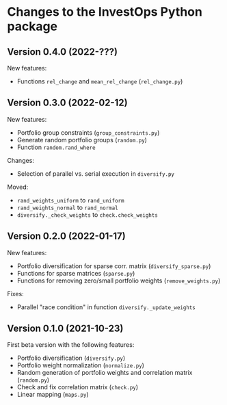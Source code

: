 # Changes to the InvestOps Python package

## Version 0.4.0 (2022-???)

New features:

- Functions `rel_change` and `mean_rel_change` (`rel_change.py`)


## Version 0.3.0 (2022-02-12)

New features:

- Portfolio group constraints (`group_constraints.py`)
- Generate random portfolio groups (`random.py`)
- Function `random.rand_where`

Changes:

- Selection of parallel vs. serial execution in `diversify.py`

Moved:

- `rand_weights_uniform` to `rand_uniform`
- `rand_weights_normal` to `rand_normal`
- `diversify._check_weights` to `check.check_weights`


## Version 0.2.0 (2022-01-17)

New features:

- Portfolio diversification for sparse corr. matrix (`diversify_sparse.py`)
- Functions for sparse matrices (`sparse.py`)
- Functions for removing zero/small portfolio weights (`remove_weights.py`)

Fixes:

- Parallel "race condition" in function `diversify._update_weights`


## Version 0.1.0 (2021-10-23)

First beta version with the following features:

- Portfolio diversification (`diversify.py`)
- Portfolio weight normalization (`normalize.py`)
- Random generation of portfolio weights and correlation matrix (`random.py`)
- Check and fix correlation matrix (`check.py`)
- Linear mapping (`maps.py`)
